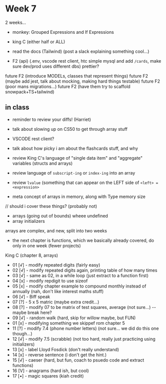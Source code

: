 # Week 7

2 weeks...
- monkey: Grouped Expressions and If Expressions
- king C (either half or ALL)
- read the docs (Tailwind) (post a slack explaining something cool...) 

- F2 (api) (.env, vscode rest client, htc simple mysql and add `/cards`, make sure dev/prod uses different dbs)
prettier?



future F2 (introduce MODELs, classes that represent things)
future F2 (maybe add jest, talk about mocking, making hard things testable)
future F2 (poor mans migrations...)
future F2 (have them try to scaffold snowpack+TS+tailwind)


## in class

- reminder to review your diffs! (Harriet)
- talk about slowing up on CS50 to get through array stuff
- VSCODE rest client?
- talk about how picky i am about the flashcards stuff, and why

- review King C's language of "single data item" and "aggregate" variables (structs and arrays)
- review language of `subscript-ing` or `index-ing` into an array
- review `lvalue` (something that can appear on the LEFT side of `<left> = <expression>`

- meta concept of arrays in memory, along with Type memory size

// should i cover these things? (probably not)
- arrays (going out of bounds) wheee undefined
- array initializers 


arrays are complex, and new, split into two weeks
- the next chapter is functions, which we basically already covered, do only in one week (fewer projects)

King C (chapter 8, arrays)
- 01 [√] - modify repeated digits (fairly easy)
- 02 [√] - modify repeated digits again, printing table of how many times
- 03 [√] - same as 02, in a while loop (just extract to a function first)
- 04 [x] - modify repdigit to use sizeof
- 05 [x] - modify chapter example to compound monthly instead of annually (nah, don't like interest maths stuff)
- 06 [√] - Biff speak
- 07 [?] - 5 x 5 matric (maybe extra credit...)
- 08 [?] - modify 07 to be matrix of test squares, average (not sure...)
-- maybe break here?
- 09 [√] - random walk (hard, skip for willow maybe, but FUN)
- 01 [x] - modifying something we skippef rom chapter 5
- 11 [?] - modify 7.4 (phone number letters) (not sure... we did do this one though...)
- 12 [√] - modify 7.5 (scrabble) (not too hard, really just practicing using initializers)
- 13 [x] - label Lloyd Fosdick (don't really understand)
- 14 [x] - reverse sentence (i don't get the hint.)
- 15 [√] - caeser (hard, but fun, coach to psuedo code and extract functions)
- 16 [V] - anagrams (hard ish, but cool)
- 17 [•] - magic squares (kiah credit)

